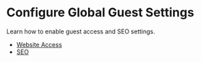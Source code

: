 <a id="configuration-guide-commerce-configuration-guests"></a>

# Configure Global Guest Settings

Learn how to enable guest access and SEO settings.

* [Website Access](global-guest-access.md#sys-conf-commerce-guest-access-global)
* [SEO](global-seo.md#sys-conf-commerce-guest-seo-global)

